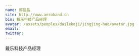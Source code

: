 ```yaml
---
name: 郝晶晶
site: http://www.aeroband.cn
bio: 戴乐科技产品经理
avatar: /assets/peoples/dailekeji/jingjing-hao/avatar.jpg
email: 
twitter: 
---
```

戴乐科技产品经理
